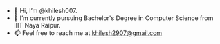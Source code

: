 - 👋 Hi, I’m @khilesh007.
- 🌱 I’m currently pursuing Bachelor's Degree in Computer Science from IIIT Naya Raipur.
- 📫 Feel free to reach me at khilesh2907@gmail.com
